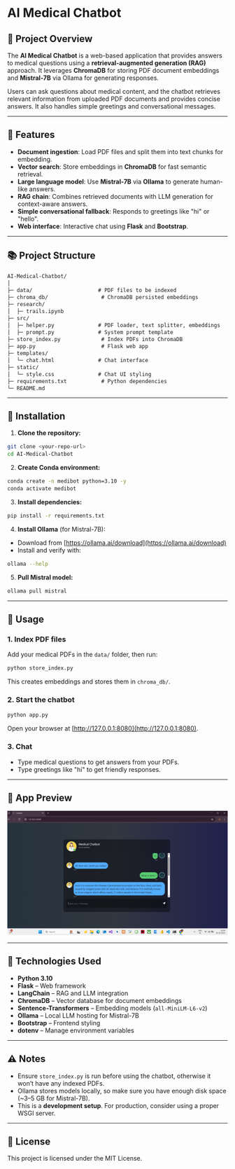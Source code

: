 # AI Medical Chatbot

## 📌 Project Overview

The **AI Medical Chatbot** is a web-based application that provides answers to medical questions using a **retrieval-augmented generation (RAG)** approach.
It leverages **ChromaDB** for storing PDF document embeddings and **Mistral-7B** via Ollama for generating responses.

Users can ask questions about medical content, and the chatbot retrieves relevant information from uploaded PDF documents and provides concise answers. It also handles simple greetings and conversational messages.

---

## 💠 Features

* **Document ingestion**: Load PDF files and split them into text chunks for embedding.
* **Vector search**: Store embeddings in **ChromaDB** for fast semantic retrieval.
* **Large language model**: Use **Mistral-7B** via **Ollama** to generate human-like answers.
* **RAG chain**: Combines retrieved documents with LLM generation for context-aware answers.
* **Simple conversational fallback**: Responds to greetings like "hi" or "hello".
* **Web interface**: Interactive chat using **Flask** and **Bootstrap**.

---

## 📚 Project Structure

```
AI-Medical-Chatbot/
│
├─ data/                     # PDF files to be indexed
├─ chroma_db/                 # ChromaDB persisted embeddings
├─ research/
│  ├─ trails.ipynb
├─ src/
│  ├─ helper.py              # PDF loader, text splitter, embeddings
│  ├─ prompt.py              # System prompt template
├─ store_index.py             # Index PDFs into ChromaDB
├─ app.py                     # Flask web app
├─ templates/
│  └─ chat.html              # Chat interface
├─ static/
│  └─ style.css              # Chat UI styling
├─ requirements.txt           # Python dependencies
└─ README.md
```

---

## 🔨 Installation

1. **Clone the repository:**

```bash
git clone <your-repo-url>
cd AI-Medical-Chatbot
```

2. **Create Conda environment:**

```bash
conda create -n medibot python=3.10 -y
conda activate medibot
```

3. **Install dependencies:**

```bash
pip install -r requirements.txt
```

4. **Install Ollama** (for Mistral-7B):

* Download from [https://ollama.ai/download](https://ollama.ai/download)
* Install and verify with:

```bash
ollama --help
```

5. **Pull Mistral model:**

```bash
ollama pull mistral
```

---

## 📑 Usage

### 1. Index PDF files

Add your medical PDFs in the `data/` folder, then run:

```bash
python store_index.py
```

This creates embeddings and stores them in `chroma_db/`.

### 2. Start the chatbot

```bash
python app.py
```

Open your browser at [http://127.0.0.1:8080](http://127.0.0.1:8080).

### 3. Chat

* Type medical questions to get answers from your PDFs.
* Type greetings like "hi" to get friendly responses.

---

## 📸 App Preview  
![AI Medical Chatbot](images/app.png)  

---

## 🔧 Technologies Used

* **Python 3.10**
* **Flask** – Web framework
* **LangChain** – RAG and LLM integration
* **ChromaDB** – Vector database for document embeddings
* **Sentence-Transformers** – Embedding models (`all-MiniLM-L6-v2`)
* **Ollama** – Local LLM hosting for Mistral-7B
* **Bootstrap** – Frontend styling
* **dotenv** – Manage environment variables

---

## ⚠ Notes

* Ensure `store_index.py` is run before using the chatbot, otherwise it won’t have any indexed PDFs.
* Ollama stores models locally, so make sure you have enough disk space (~3–5 GB for Mistral-7B).
* This is a **development setup**. For production, consider using a proper WSGI server.

---

## 📌 License

This project is licensed under the MIT License.

